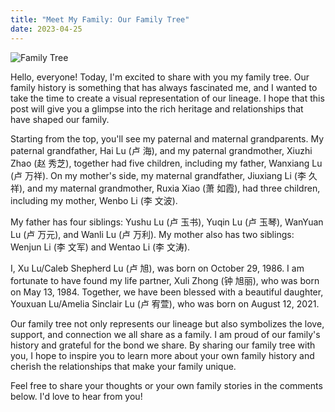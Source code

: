 ```yaml
---
title: "Meet My Family: Our Family Tree"
date: 2023-04-25
---
```


![Family Tree](https://luxu0812.github.io/assets/img/family_tree.png)

Hello, everyone! Today, I'm excited to share with you my family tree. Our family history is something that has always fascinated me, and I wanted to take the time to create a visual representation of our lineage. I hope that this post will give you a glimpse into the rich heritage and relationships that have shaped our family.

Starting from the top, you'll see my paternal and maternal grandparents. My paternal grandfather, Hai Lu (卢 海), and my paternal grandmother, Xiuzhi Zhao (赵 秀芝), together had five children, including my father, Wanxiang Lu (卢 万祥). On my mother's side, my maternal grandfather, Jiuxiang Li (李 久祥), and my maternal grandmother, Ruxia Xiao (萧 如霞), had three children, including my mother, Wenbo Li (李 文波).

My father has four siblings: Yushu Lu (卢 玉书), Yuqin Lu (卢 玉琴), WanYuan Lu (卢 万元), and Wanli Lu (卢 万利). My mother also has two siblings: Wenjun Li (李 文军) and Wentao Li (李 文涛).

I, Xu Lu/Caleb Shepherd Lu (卢 旭), was born on October 29, 1986. I am fortunate to have found my life partner, Xuli Zhong (钟 旭丽), who was born on May 13, 1984. Together, we have been blessed with a beautiful daughter, Youxuan Lu/Amelia Sinclair Lu (卢 宥萱), who was born on August 12, 2021.

Our family tree not only represents our lineage but also symbolizes the love, support, and connection we all share as a family. I am proud of our family's history and grateful for the bond we share. By sharing our family tree with you, I hope to inspire you to learn more about your own family history and cherish the relationships that make your family unique.

Feel free to share your thoughts or your own family stories in the comments below. I'd love to hear from you!
